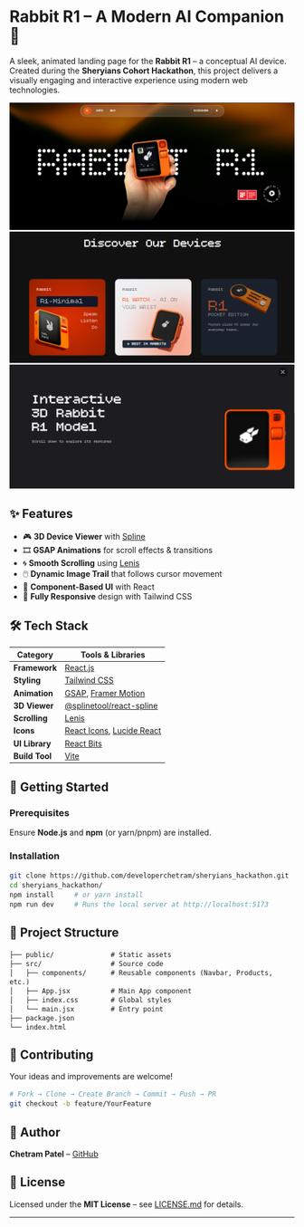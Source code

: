 

# Rabbit R1 – A Modern AI Companion 🐰

A sleek, animated landing page for the **Rabbit R1** – a conceptual AI device. Created during the **Sheryians Cohort Hackathon**, this project delivers a visually engaging and interactive experience using modern web technologies.

![alt text](image-1.png)
![alt text](image-2.png)
![alt text](image-3.png)
## ✨ Features

* 🎮 **3D Device Viewer** with [Spline](https://spline.design/)
* 🎞️ **GSAP Animations** for scroll effects & transitions
* 🌀 **Smooth Scrolling** using [Lenis](https://lenis.studiofreight.com/)
* 🖱️ **Dynamic Image Trail** that follows cursor movement
* 🧩 **Component-Based UI** with React
* 📱 **Fully Responsive** design with Tailwind CSS

## 🛠️ Tech Stack

| Category       | Tools & Libraries                                                                             |
| -------------- | --------------------------------------------------------------------------------------------- |
| **Framework**  | [React.js](https://react.dev/)                                                                |
| **Styling**    | [Tailwind CSS](https://tailwindcss.com/)                                                      |
| **Animation**  | [GSAP](https://gsap.com/), [Framer Motion](https://www.framer.com/motion/)                    |
| **3D Viewer**  | [@splinetool/react-spline](https://github.com/splinetool/react-spline)                        |
| **Scrolling**  | [Lenis](https://lenis.studiofreight.com/)                                                     |
| **Icons**      | [React Icons](https://react-icons.github.io/react-icons/), [Lucide React](https://lucide.dev) |
| **UI Library**      | [React Bits](https://reactbits.dev/) |
| **Build Tool** | [Vite](https://vitejs.dev/)                                                                   |

## 🚀 Getting Started

### Prerequisites

Ensure **Node.js** and **npm** (or yarn/pnpm) are installed.

### Installation

```bash
git clone https://github.com/developerchetram/sheryians_hackathon.git
cd sheryians_hackathon/
npm install     # or yarn install
npm run dev     # Runs the local server at http://localhost:5173
```

## 📁 Project Structure

```
├── public/              # Static assets
├── src/                 # Source code
│   ├── components/      # Reusable components (Navbar, Products, etc.)
│   ├── App.jsx          # Main App component
│   ├── index.css        # Global styles
│   └── main.jsx         # Entry point
├── package.json
└── index.html
```

## 🤝 Contributing

Your ideas and improvements are welcome!

```bash
# Fork → Clone → Create Branch → Commit → Push → PR
git checkout -b feature/YourFeature
```

## 👤 Author

**Chetram Patel** – [GitHub](https://github.com/DeveloperChetram)

## 📄 License

Licensed under the **MIT License** – see [LICENSE.md](LICENSE.md) for details.

---
